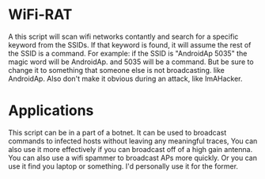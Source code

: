 # WiFi-RAT
A this script will scan wifi networks contantly and search for a specific keyword from the SSIDs. If that keyword is found, it will assume the rest of the SSID is a command. For example: if the SSID is "AndroidAp 5035" the magic word will be AndroidAp. and 5035 will be a command. But be sure to change it to something that someone else is not broadcasting. like AndroidAp. Also don't make it obvious during an attack, like ImAHacker.

# Applications
This script can be in a part of a botnet. It can be used to broadcast commands to infected hosts without leaving any meaningful traces, You can also use it more effectively if you can broadcast off of a high gain antenna. You can also use a wifi spammer to broadcast APs more quickly. Or you can use it find you laptop or something. I'd personally use it for the former.
